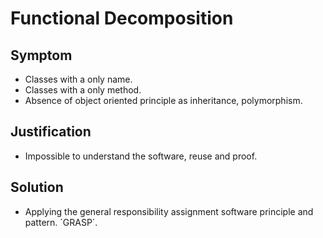 # Functional Decomposition

## Symptom

- Classes with a only name.
- Classes with a only method.
- Absence of object oriented principle as inheritance, polymorphism.

## Justification
- Impossible to understand the software, reuse and proof.

## Solution
- Applying the general responsibility assignment software principle and pattern.
´GRASP´.
